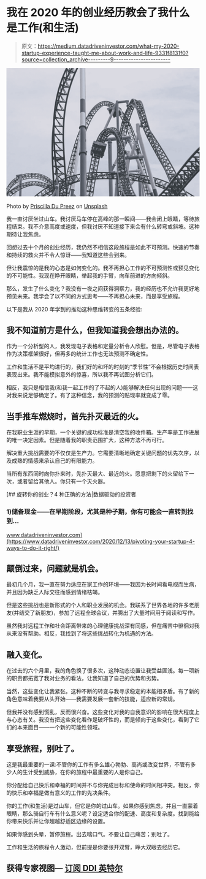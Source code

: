# 我在 2020 年的创业经历教会了我什么是工作(和生活)

> 原文：<https://medium.datadriveninvestor.com/what-my-2020-startup-experience-taught-me-about-work-and-life-9331f8131f0?source=collection_archive---------9----------------------->

![](img/64a7a27a97cf9249caf4ec88e7fc2bab.png)

Photo by [Priscilla Du Preez](https://unsplash.com/@priscilladupreez?utm_source=unsplash&utm_medium=referral&utm_content=creditCopyText) on [Unsplash](https://unsplash.com/s/photos/rollercoaster?utm_source=unsplash&utm_medium=referral&utm_content=creditCopyText)

我一直讨厌坐过山车。我讨厌马车停在高峰的那一瞬间——我会闭上眼睛，等待旅程结束。我不介意高度或速度，但我讨厌不知道接下来会有什么转弯或斜坡。这种期待让我焦虑。

回想过去十个月的创业经历，我仍然不相信这段旅程是如此不可预测。快速的节奏和持续的救火并不令人惊讶——我知道这些会到来。

但让我震惊的是我的心态是如何变化的。我不再担心工作的不可预测性或预见变化的不可能性。我现在睁开眼睛，举起我的手臂，向车前进的方向倾斜。

那么，发生了什么变化？我没有一夜之间获得洞察力，我的经历也不允许我更好地预见未来。我学会了以不同的方式思考——不再担心未来，而是享受旅程。

以下是我从 2020 年学到的推动这种思维转变的五条经验:

## 我不知道前方是什么，但我知道我会想出办法的。

作为一个分析型的人，我发现电子表格和定量分析令人欣慰。但是，尽管电子表格作为决策框架很好，但再多的统计工作也无法预测不确定性。

工作和生活不是平均进行的，我们好的和坏的时刻的“季节性”不会根据历史时间表表现出来。我不能模拟意外的惊喜，所以我不再试图分析它们。

相反，我只是相信我(和我一起工作的了不起的人)能够解决任何出现的问题——这对我来说足够确定了。有了这种信念，我的预测的贴现率就变成了零。

## 当手推车燃烧时，首先扑灭最近的火。

在我职业生涯的早期，一个关键的成功标准是清空我的收件箱。生产率是工作进展的唯一决定因素。但是随着我的职责范围扩大，这种方法不再可行。

解决重大挑战需要的不仅仅是生产力。它需要清晰地确定关键问题的优先次序，以及成熟的情感来承认自己的有限能力。

当所有东西同时向你扑来时，先扑灭最大、最近的火。愿意把剩下的火留给下一次，或者留给其他人。你只有一个灭火器。

[](https://www.datadriveninvestor.com/2020/12/13/pivoting-your-startup-4-ways-to-do-it-right/) [## 旋转你的创业？4 种正确的方法|数据驱动的投资者

### 1)储备现金——在早期阶段，尤其是种子期，你有可能会一直转到找到…

www.datadriveninvestor.com](https://www.datadriveninvestor.com/2020/12/13/pivoting-your-startup-4-ways-to-do-it-right/) 

## 颠倒过来，问题就是机会。

最初几个月，我一直在努力适应在家工作的环境——我因为长时间看电视而生病，并且因为缺乏人际交往而感到情绪枯竭。

但是这些挑战也是新形式的个人和职业发展的机会。我联系了世界各地的许多老朋友(并结交了新朋友)，参加了远程全球会议，并腾出了大量时间用于阅读和写作。

虽然我对远程工作和社会距离带来的心理健康挑战深有同感，但在痛苦中徘徊对我从来没有帮助。相反，我找到了将这些挑战转化为机遇的方法。

## 融入变化。

在过去的六个月里，我的角色换了很多次，这种动态设置让我受益匪浅。每一项新的职责都拓宽了我对业务的看法，让我知道了自己的优势和劣势。

当然，这些变化让我紧张。这种不断的转变与我寻求稳定的本能相矛盾。有了新的角色意味着我要从头开始——我需要发展一套新的技能，适应新的常规。

但我并没有感到慌乱，反而很兴奋。这些变化对我的自我意识的影响在很大程度上与心态有关。我没有把这些变化看作是破坏性的，而是倾向于这些变化，看到了它们的本来面目——一个新的可能性领域。

## 享受旅程，别吐了。

这是我最重要的一课:不管你的工作有多么雄心勃勃、高尚或改变世界，不管有多少人的生计受到威胁，在你的旅程中最重要的人是你自己。

你分配给自己快乐和幸福的时间并不与你完成目标和使命的时间相冲突。相反，你的快乐和幸福是做有意义的工作的先决条件。

你的工作(和生活)是过山车，但它是你的过山车。如果你感到焦虑，并且一直蒙着眼睛，那么骑自行车有什么意义呢？设定适合你的配速、高度和复杂度。找到能给你带来快乐并让你超越舒适区边缘的设置。

如果你感到头晕，暂停旅程。出去喘口气。不要让自己痛苦；别吐了。

工作和生活的旅程令人激动，但前提是你要张开双臂，睁大双眼去经历它。

## 获得专家视图— [订阅 DDI 英特尔](https://datadriveninvestor.com/ddi-intel)